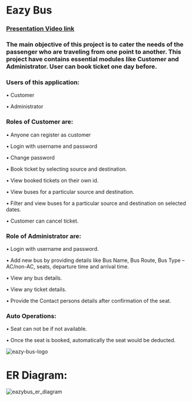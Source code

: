 # Eazy Bus

<h3> <a href="https://drive.google.com/file/d/1nLJm-MjeW6s_TiEJ7NTuBMivBDPSBPql/view?usp=sharing"> Presentation Video link </a> </h3>

<h3> The main objective of this project is to cater the needs of the passenger who are traveling from one point to another. This project have contains essential modules like Customer and Administrator. User can book ticket one day before. </h3>

<h3> Users of this application: </h3>

• Customer

• Administrator

<h3> Roles of Customer are: </h3>

• Anyone can register as customer

• Login with username and password

• Change password

• Book ticket by selecting source and destination.

• View booked tickets on their own id.

• View buses for a particular source and destination.

• Filter and view buses for a particular source and destination on selected dates.

• Customer can cancel ticket.

<h3> Role of Administrator are: </h3>

• Login with username and password.

• Add new bus by providing details like Bus Name, Bus Route, Bus Type –AC/non-AC, seats, departure time and arrival time.

• View any bus details.

• View any ticket details.

• Provide the Contact persons details after confirmation of the seat.

<h3> Auto Operations: </h3>

• Seat can not be if not available.

• Once the seat is booked, automatically the seat would be deducted.

![eazy-bus-logo](https://user-images.githubusercontent.com/107456964/212841080-7b8bd832-e66c-4836-8496-a31ca45d7b1b.png)

# ER Diagram:

![eazybus_er_diagram](https://user-images.githubusercontent.com/107456964/222445879-8b8bb189-eab5-49f7-a3ea-720c451c4478.png)
